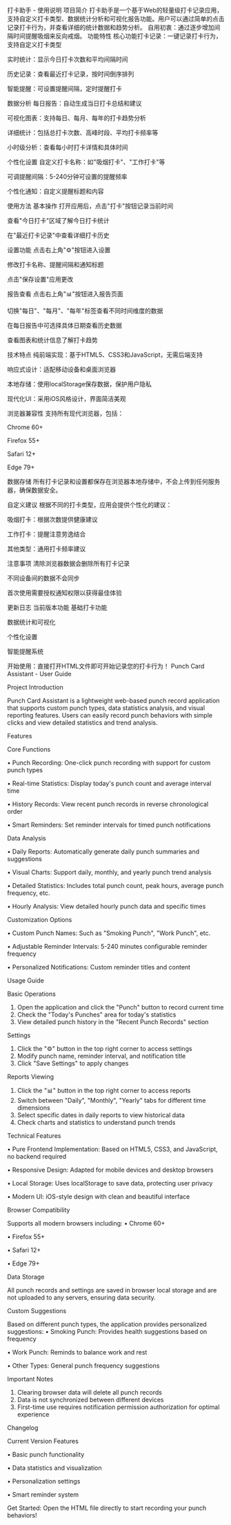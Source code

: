 打卡助手 - 使用说明
项目简介
打卡助手是一个基于Web的轻量级打卡记录应用，支持自定义打卡类型、数据统计分析和可视化报告功能。用户可以通过简单的点击记录打卡行为，并查看详细的统计数据和趋势分析。
自用初衷：通过逐步增加间隔时间提醒吸烟来反向戒烟。
功能特性
核心功能
​打卡记录​：一键记录打卡行为，支持自定义打卡类型

​实时统计​：显示今日打卡次数和平均间隔时间

​历史记录​：查看最近打卡记录，按时间倒序排列

​智能提醒​：可设置提醒间隔，定时提醒打卡

数据分析
​每日报告​：自动生成当日打卡总结和建议

​可视化图表​：支持每日、每月、每年的打卡趋势分析

​详细统计​：包括总打卡次数、高峰时段、平均打卡频率等

​小时级分析​：查看每小时打卡详情和具体时间

个性化设置
​自定义打卡名称​：如"吸烟打卡"、"工作打卡"等

​可调提醒间隔​：5-240分钟可设置的提醒频率

​个性化通知​：自定义提醒标题和内容

使用方法
基本操作
打开应用后，点击"打卡"按钮记录当前时间

查看"今日打卡"区域了解今日打卡统计

在"最近打卡记录"中查看详细打卡历史

设置功能
点击右上角"⚙️"按钮进入设置

修改打卡名称、提醒间隔和通知标题

点击"保存设置"应用更改

报告查看
点击右上角"📊"按钮进入报告页面

切换"每日"、"每月"、"每年"标签查看不同时间维度的数据

在每日报告中可选择具体日期查看历史数据

查看图表和统计信息了解打卡趋势

技术特点
​纯前端实现​：基于HTML5、CSS3和JavaScript，无需后端支持

​响应式设计​：适配移动设备和桌面浏览器

​本地存储​：使用localStorage保存数据，保护用户隐私

​现代化UI​：采用iOS风格设计，界面简洁美观

浏览器兼容性
支持所有现代浏览器，包括：

Chrome 60+

Firefox 55+

Safari 12+

Edge 79+

数据存储
所有打卡记录和设置都保存在浏览器本地存储中，不会上传到任何服务器，确保数据安全。

自定义建议
根据不同的打卡类型，应用会提供个性化的建议：

​吸烟打卡​：根据次数提供健康建议

​工作打卡​：提醒注意劳逸结合

​其他类型​：通用打卡频率建议

注意事项
清除浏览器数据会删除所有打卡记录

不同设备间的数据不会同步

首次使用需要授权通知权限以获得最佳体验

更新日志
当前版本功能
基础打卡功能

数据统计和可视化

个性化设置

智能提醒系统

​开始使用​：直接打开HTML文件即可开始记录您的打卡行为！
Punch Card Assistant - User Guide

Project Introduction

Punch Card Assistant is a lightweight web-based punch record application that supports custom punch types, data statistics analysis, and visual reporting features. Users can easily record punch behaviors with simple clicks and view detailed statistics and trend analysis.

Features

Core Functions

• Punch Recording: One-click punch recording with support for custom punch types

• Real-time Statistics: Display today's punch count and average interval time

• History Records: View recent punch records in reverse chronological order

• Smart Reminders: Set reminder intervals for timed punch notifications

Data Analysis

• Daily Reports: Automatically generate daily punch summaries and suggestions

• Visual Charts: Support daily, monthly, and yearly punch trend analysis

• Detailed Statistics: Includes total punch count, peak hours, average punch frequency, etc.

• Hourly Analysis: View detailed hourly punch data and specific times

Customization Options

• Custom Punch Names: Such as "Smoking Punch", "Work Punch", etc.

• Adjustable Reminder Intervals: 5-240 minutes configurable reminder frequency

• Personalized Notifications: Custom reminder titles and content

Usage Guide

Basic Operations

1. Open the application and click the "Punch" button to record current time
2. Check the "Today's Punches" area for today's statistics
3. View detailed punch history in the "Recent Punch Records" section

Settings

1. Click the "⚙️" button in the top right corner to access settings
2. Modify punch name, reminder interval, and notification title
3. Click "Save Settings" to apply changes

Reports Viewing

1. Click the "📊" button in the top right corner to access reports
2. Switch between "Daily", "Monthly", "Yearly" tabs for different time dimensions
3. Select specific dates in daily reports to view historical data
4. Check charts and statistics to understand punch trends

Technical Features

• Pure Frontend Implementation: Based on HTML5, CSS3, and JavaScript, no backend required

• Responsive Design: Adapted for mobile devices and desktop browsers

• Local Storage: Uses localStorage to save data, protecting user privacy

• Modern UI: iOS-style design with clean and beautiful interface

Browser Compatibility

Supports all modern browsers including:
• Chrome 60+

• Firefox 55+

• Safari 12+

• Edge 79+

Data Storage

All punch records and settings are saved in browser local storage and are not uploaded to any servers, ensuring data security.

Custom Suggestions

Based on different punch types, the application provides personalized suggestions:
• Smoking Punch: Provides health suggestions based on frequency

• Work Punch: Reminds to balance work and rest

• Other Types: General punch frequency suggestions

Important Notes

1. Clearing browser data will delete all punch records
2. Data is not synchronized between different devices
3. First-time use requires notification permission authorization for optimal experience

Changelog

Current Version Features

• Basic punch functionality

• Data statistics and visualization

• Personalization settings

• Smart reminder system

Get Started: Open the HTML file directly to start recording your punch behaviors!
